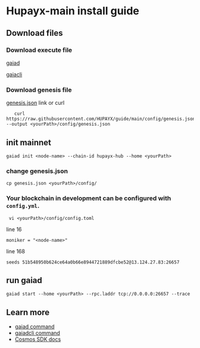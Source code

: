 # Hupayx-main install guide

## Download files

### Download execute file

[gaiad](https://github.com/HUPAYX/guide/raw/main/mainnet/gaiad)

[gaiacli](https://github.com/HUPAYX/guide/raw/main/mainnet/gaiacli) 

### Download genesis file

[genesis.json](https://raw.githubusercontent.com/HUPAYX/guide/main/config/genesis.json) link or curl

```
   curl https://raw.githubusercontent.com/HUPAYX/guide/main/config/genesis.json --output <yourPath>/config/genesis.json
```

## init mainnet

```
gaiad init <node-name> --chain-id hupayx-hub --home <yourPath>
```

### change genesis.json
```
cp genesis.json <yourPath>/config/
```

### Your blockchain in development can be configured with `config.yml`.
```
 vi <yourPath>/config/config.toml
```

line 16
```
moniker = "<node-name>"
```

line 168
```  gaiad tendermint show-node-id --home <yourPath>
seeds 51b548950b624ce64a0b66e8944721889dfcbe52@13.124.27.83:26657 
```


## run gaiad

```
gaiad start --home <yourPath> --rpc.laddr tcp://0.0.0.0:26657 --trace
```

## Learn more

- [gaiad command](gaiad_command.md)
- [gaiadcli command](gaiacli_command.md)
- [Cosmos SDK docs](https://docs.cosmos.network)

